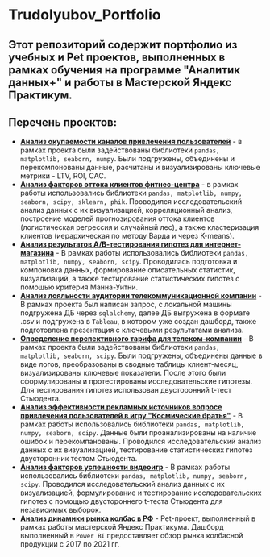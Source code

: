 # Trudolyubov_Portfolio
## Этот репозиторий содержит портфолио из учебных и Pet проектов, выполненных в рамках обучения на программе "Аналитик данных+" и работы в Мастерской Яндекс Практикум.

## Перечень проектов:
- <b>[Анализ окупаемости каналов привлечения пользователей](https://github.com/MegaWoOoW/Trudolyubov_Portfolio/tree/main/App_marketing_metrics)</b> - в рамках проекта были задействованы библиотеки `pandas, matplotlib, seaborn, numpy`. Были подгружены, объединены и перекомпонованы данные, расчитаны и визуализированы ключевые метрики - LTV, ROI, CAC.
- <b>[Анализ факторов оттока клиентов фитнес-центра](https://github.com/MegaWoOoW/Trudolyubov_Portfolio/tree/main/Gym_clients_loyalty_machine_learning)</b> - в рамках работы использовались библиотеки `pandas, matplotlib, numpy, seaborn, scipy, sklearn, phik`. Проводился исследовательский анализ данных с их визуализацией, корреляционный анализ, построение моделей прогнозирования оттока клиентов (логистическая регрессия и случайный лес), а также кластеризация клиентов (иерархическая по методу Варда и через K-means).
- <b>[Анализ результатов А/В-тестирования гипотез для интернет-магазина](https://github.com/MegaWoOoW/Trudolyubov_Portfolio/tree/main/Online-shop_AB_test)</b> - В рамках работы использовались библиотеки `pandas, matplotlib, numpy, seaborn, scipy`. Проводилась подготовка и компоновка данных, формирование описательных статистик, визуализаций, а также тестирование статистических гипотез с помощью критерия Манна-Уитни.
- <b>[Анализ лояльности аудитории телекоммуникационной компании](https://github.com/MegaWoOoW/Trudolyubov_Portfolio/tree/main/Telecom_company_clients_analysis_SQL_Tableau)</b> - В рамках проекта был написан запрос, с локальной машины подгружена ДБ через `sqlalchemy`, далее ДБ выгружена в формате .csv и подгружена в `Tableau`, в котором уже создан дашборд, также подготовлена презентация с ключевыми результатами анализа.
- <b>[Определение перспективного тарифа для телеком-компании](https://github.com/MegaWoOoW/Trudolyubov_Portfolio/tree/main/Telecom_company_clients_stat_analysis)</b> - В рамках проекта были задействованы библиотеки `pandas, matplotlib, seaborn, scipy`. Были подгружены, объединены данные в виде логов, преобразованы в сводные таблицы клиент-месяц, визуализированы ключевые показатели. После этого были сформулированы и протестированы исследовательские гипотезы. Для тестирования гипотез использован двусторонний t-тест Стьюдента.
- <b>[Анализ эффективности рекламных источников вопросе привлечения пользователей в игру "Космические братья"](https://github.com/MegaWoOoW/Trudolyubov_Portfolio/tree/main/Video_game_users_analysis_Tableau)</b> - В рамках работы использовались библиотеки `pandas, matplotlib, numpy, seaborn, scipy`. Данные были проанализированы на наличие ошибок и перекомпанованы. Проводился исследовательский анализ данных с их визуализацией, тестирование статистических гипотез двусторонник тестом Стьюдента.
- <b>[Анализ факторов успешности видеоигр](https://github.com/MegaWoOoW/Trudolyubov_Portfolio/tree/main/Video_games_sales_stat_analysis)</b> - В рамках работы использовались библиотеки `pandas, matplotlib, numpy, seaborn, scipy`. Проводился исследовательский анализ данных с их визуализацией, формулирование и тестирование исследовательских гипотез с помощью двустороннего t-теста Стьюдента для независимых выборок.
- <b>[Анализ динамики рынка колбас в РФ](https://github.com/MegaWoOoW/Trudolyubov_Portfolio/tree/main/Sausages_market_dashboard)</b> - Pet-проект, выполненный в рамках работы мастерской Яндекс Практикума. Дашборд выполненный в `Power BI` предоставляет обзор рынка колбасной продукции с 2017 по 2021 гг. 
